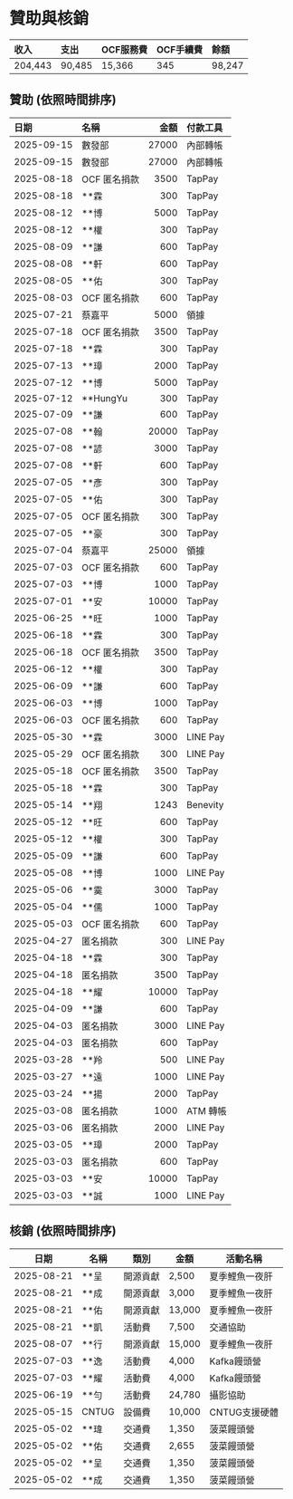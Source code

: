 # 贊助與核銷

| 收入 | 支出 | OCF服務費 | OCF手續費 | 餘額 |
| :--------- | :--------- | :--------- | :--------- | :--------- |
| 204,443 | 90,485 | 15,366 | 345 | 98,247 |

## 贊助 (依照時間排序)

| 日期       | 名稱         |   金額 | 付款工具   |
|:-----------|:-------------|-------:|:-----------|
| 2025-09-15 | 數發部       |  27000 | 內部轉帳   |
| 2025-09-15 | 數發部       |  27000 | 內部轉帳   |
| 2025-08-18 | OCF 匿名捐款 |   3500 | TapPay     |
| 2025-08-18 | **霖       |    300 | TapPay     |
| 2025-08-12 | **博       |   5000 | TapPay     |
| 2025-08-12 | **權       |    300 | TapPay     |
| 2025-08-09 | **謙       |    600 | TapPay     |
| 2025-08-08 | **軒       |    600 | TapPay     |
| 2025-08-05 | **佑       |    300 | TapPay     |
| 2025-08-03 | OCF 匿名捐款 |    600 | TapPay     |
| 2025-07-21 | 蔡嘉平       |   5000 | 領據       |
| 2025-07-18 | OCF 匿名捐款 |   3500 | TapPay     |
| 2025-07-18 | **霖         |    300 | TapPay     |
| 2025-07-13 | **璋         |   2000 | TapPay     |
| 2025-07-12 | **博         |   5000 | TapPay     |
| 2025-07-12 | **HungYu     |    300 | TapPay     |
| 2025-07-09 | **謙         |    600 | TapPay     |
| 2025-07-08 | **翰         |  20000 | TapPay     |
| 2025-07-08 | **諺         |   3000 | TapPay     |
| 2025-07-08 | **軒         |    600 | TapPay     |
| 2025-07-05 | **彥         |    300 | TapPay     |
| 2025-07-05 | **佑         |    300 | TapPay     |
| 2025-07-05 | OCF 匿名捐款 |    300 | TapPay     |
| 2025-07-05 | **豪         |    300 | TapPay     |
| 2025-07-04 | 蔡嘉平       |  25000 | 領據       |
| 2025-07-03 | OCF 匿名捐款 |    600 | TapPay     |
| 2025-07-03 | **博         |   1000 | TapPay     |
| 2025-07-01 | **安         |  10000 | TapPay     |
| 2025-06-25 | **旺         |   1000 | TapPay     |
| 2025-06-18 | **霖         |    300 | TapPay     |
| 2025-06-18 | OCF 匿名捐款 |   3500 | TapPay     |
| 2025-06-12 | **權         |    300 | TapPay     |
| 2025-06-09 | **謙         |    600 | TapPay     |
| 2025-06-03 | **博         |   1000 | TapPay     |
| 2025-06-03 | OCF 匿名捐款 |    600 | TapPay     |
| 2025-05-30 | **霖         |   3000 | LINE Pay   |
| 2025-05-29 | OCF 匿名捐款 |    300 | LINE Pay   |
| 2025-05-18 | OCF 匿名捐款 |   3500 | TapPay     |
| 2025-05-18 | **霖         |    300 | TapPay     |
| 2025-05-14 | **翔         |   1243 | Benevity   |
| 2025-05-12 | **旺         |    600 | TapPay     |
| 2025-05-12 | **權         |    300 | TapPay     |
| 2025-05-09 | **謙         |    600 | TapPay     |
| 2025-05-08 | **博         |   1000 | LINE Pay   |
| 2025-05-06 | **霙         |   3000 | TapPay     |
| 2025-05-04 | **儒         |   1000 | TapPay     |
| 2025-05-03 | OCF 匿名捐款 |    600 | TapPay     |
| 2025-04-27 | 匿名捐款     |    300 | LINE Pay   |
| 2025-04-18 | **霖         |    300 | TapPay     |
| 2025-04-18 | 匿名捐款     |   3500 | TapPay     |
| 2025-04-18 | **耀         |  10000 | TapPay     |
| 2025-04-09 | **謙         |    600 | TapPay     |
| 2025-04-03 | 匿名捐款     |   3000 | LINE Pay   |
| 2025-04-03 | 匿名捐款     |    600 | TapPay     |
| 2025-03-28 | **羚         |    500 | LINE Pay   |
| 2025-03-27 | **遠         |   1000 | LINE Pay   |
| 2025-03-24 | **揚         |   2000 | TapPay     |
| 2025-03-08 | 匿名捐款     |   1000 | ATM 轉帳   |
| 2025-03-06 | 匿名捐款     |   2000 | LINE Pay   |
| 2025-03-05 | **璋         |   2000 | TapPay     |
| 2025-03-03 | 匿名捐款     |    600 | TapPay     |
| 2025-03-03 | **安         |  10000 | TapPay     |
| 2025-03-03 | **誠         |   1000 | LINE Pay   |


## 核銷 (依照時間排序)

| 日期       | 名稱  | 類別     | 金額   | 活動名稱     |
| ---------- | ----- | -------- | ------ | ------------ |
| 2025-08-21 | **呈  | 開源貢獻 | 2,500  | 夏季鯉魚一夜肝 |
| 2025-08-21 | **成  | 開源貢獻 | 3,000  | 夏季鯉魚一夜肝 |
| 2025-08-21 | **佑  | 開源貢獻 | 13,000 | 夏季鯉魚一夜肝 |
| 2025-08-21 | **凱  | 活動費   | 7,500  | 交通協助     |
| 2025-08-07 | **行  | 開源貢獻 | 15,000 | 夏季鯉魚一夜肝 |
| 2025-07-03 | **逸  | 活動費   | 4,000  | Kafka饅頭營  |
| 2025-07-03 | **耀  | 活動費   | 4,000  | Kafka饅頭營  |
| 2025-06-19 | **勻  | 活動費   | 24,780 | 攝影協助     |
| 2025-05-15 | CNTUG | 設備費   | 10,000 | CNTUG支援硬體 |
| 2025-05-02 | **瑋  | 交通費   | 1,350  | 菠菜饅頭營   |
| 2025-05-02 | **佑  | 交通費   | 2,655  | 菠菜饅頭營   |
| 2025-05-02 | **呈  | 交通費   | 1,350  | 菠菜饅頭營   |
| 2025-05-02 | **成  | 交通費   | 1,350  | 菠菜饅頭營   |

